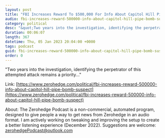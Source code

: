 ```yaml
---
layout: post
title: "FBI Increases Reward To $500,000 For Info About Capitol Hill Pipe-Bomb Suspect"
audio: fbi-increases-reward-500000-info-about-capitol-hill-pipe-bomb-suspect-0
category: political
desc: "&quot;Two years into the investigation, identifying the perpetrator of this attempted attack remains a priority...&quot;"
duration: 00:06:07
length: 367
datetime: Thu, 05 Jan 2023 20:04:00 +0000
tags: podcast
guid: fbi-increases-reward-500000-info-about-capitol-hill-pipe-bomb-suspect-0
order: 0
---
```

&quot;Two years into the investigation, identifying the perpetrator of this attempted attack remains a priority...&quot;

Link: [https://www.zerohedge.com/political/fbi-increases-reward-500000-info-about-capitol-hill-pipe-bomb-suspect](https://www.zerohedge.com/political/fbi-increases-reward-500000-info-about-capitol-hill-pipe-bomb-suspect)

About: The Zerohedge Podcast is a non-commercial, automated program, designed to give people a way to get news from Zerohedge in an audio format.  I am actively working on tweaking and improving the setup to create a better listening experience (December 2022).  Suggestions are welcome: [zerohedgePodcast@outlook.com](mailto:zerohedgePodcast@outlook.com)